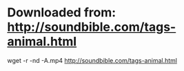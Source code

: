 # Downloaded from: http://soundbible.com/tags-animal.html
wget -r -nd -A.mp4 http://soundbible.com/tags-animal.html
